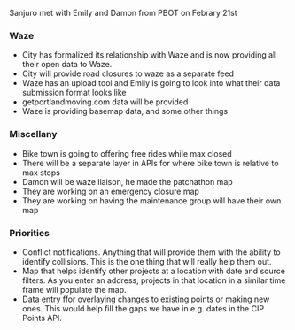
Sanjuro met with Emily and Damon from PBOT on Febrary 21st

### Waze
* City has formalized its relationship with Waze and is now providing all their open data to Waze.  
* City will provide road closures to waze as a separate feed
* Waze has an upload tool and Emily is going to look into what their data submission format looks like
* getportlandmoving.com data will be provided
* Waze is providing basemap data, and some other things

### Miscellany
* Bike town is going to offering free rides while max closed
* There will be a separate layer in APIs for where bike town is relative to max stops
* Damon will be waze liaison, he made the patchathon map
* They are working on an emergency closure map
* They are working on having the maintenance group will have their own map

### Priorities
* Conflict notifications.  Anything that will provide them with the ability to identify collisions.  This is the one thing that will really help them out.
* Map that helps identify other projects at a location with date and source filters.  As you enter an address, projects in that location in a similar time frame will populate the map.
* Data entry ffor overlaying changes to existing points or making new ones.  This would help fill the gaps we have in e.g. dates in the CIP Points API.

